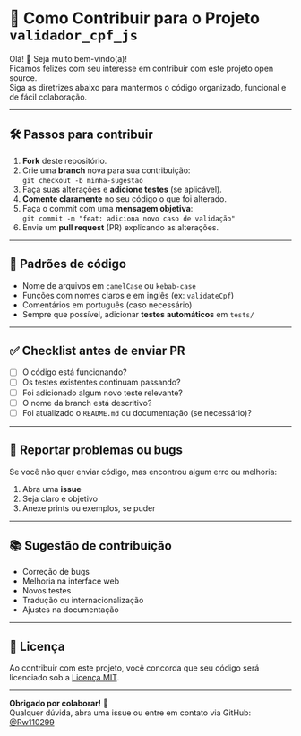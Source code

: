 # 🤝 Como Contribuir para o Projeto `validador_cpf_js`

Olá! 👋 Seja muito bem-vindo(a)!  
Ficamos felizes com seu interesse em contribuir com este projeto open source.  
Siga as diretrizes abaixo para mantermos o código organizado, funcional e de fácil colaboração.

---

## 🛠 Passos para contribuir

1. **Fork** deste repositório.
2. Crie uma **branch** nova para sua contribuição:  
   `git checkout -b minha-sugestao`
3. Faça suas alterações e **adicione testes** (se aplicável).
4. **Comente claramente** no seu código o que foi alterado.
5. Faça o commit com uma **mensagem objetiva**:  
   `git commit -m "feat: adiciona novo caso de validação"`
6. Envie um **pull request** (PR) explicando as alterações.

---

## 📏 Padrões de código

- Nome de arquivos em `camelCase` ou `kebab-case`
- Funções com nomes claros e em inglês (ex: `validateCpf`)
- Comentários em português (caso necessário)
- Sempre que possível, adicionar **testes automáticos** em `tests/`

---

## ✅ Checklist antes de enviar PR

- [ ] O código está funcionando?
- [ ] Os testes existentes continuam passando?
- [ ] Foi adicionado algum novo teste relevante?
- [ ] O nome da branch está descritivo?
- [ ] Foi atualizado o `README.md` ou documentação (se necessário)?

---

## 📩 Reportar problemas ou bugs

Se você não quer enviar código, mas encontrou algum erro ou melhoria:

1. Abra uma **issue**
2. Seja claro e objetivo
3. Anexe prints ou exemplos, se puder

---

## 📚 Sugestão de contribuição

- Correção de bugs
- Melhoria na interface web
- Novos testes
- Tradução ou internacionalização
- Ajustes na documentação

---

## 📜 Licença

Ao contribuir com este projeto, você concorda que seu código será licenciado sob a [Licença MIT](LICENSE).

---

**Obrigado por colaborar!** 💙  
Qualquer dúvida, abra uma issue ou entre em contato via GitHub: [@Rw110299](https://github.com/Rw110299)
